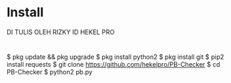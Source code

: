 # Install
DI TULIS OLEH RIZKY ID HEKEL PRO

#

$ pkg update && pkg upgrade
$ pkg install python2
$ pkg install git
$ pip2 install requests
$ git clone https://github.com/hekelpro/PB-Checker
$ cd PB-Checker
$ python2 pb.py
